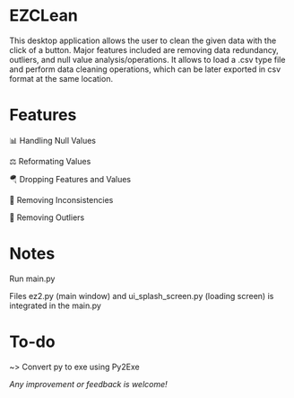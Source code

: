 # EZCLean

This desktop application allows the user to clean the given data with the click of a button. Major features included are removing data redundancy, outliers, and null value analysis/operations. It allows to load a .csv type file and perform data cleaning operations, which can be later exported in csv format at the same location.

# Features
📊 Handling Null Values

⚖️ Reformating Values

🪂 Dropping Features and Values

🎯 Removing Inconsistencies

🦆 Removing Outliers

# Notes
Run main.py

Files ez2.py (main window) and ui_splash_screen.py (loading screen) is integrated in the main.py

# To-do
~> Convert py to exe using Py2Exe

*Any improvement or feedback is welcome!*
